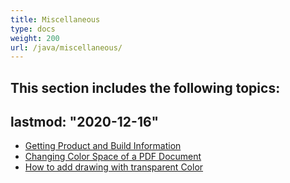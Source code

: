 ```yaml
---
title: Miscellaneous
type: docs
weight: 200
url: /java/miscellaneous/
---
```


## **This section includes the following topics**: 

lastmod: "2020-12-16"
----------------------------------------------
- [Getting Product and Build Information](/pdf/java/getting-product-and-build-information/)
- [Changing Color Space of a PDF Document](/pdf/java/changing-color-space-of-a-pdf-document/)
- [How to add drawing with transparent Color](/pdf/java/how-to-add-drawing-with-transparent-color/)
